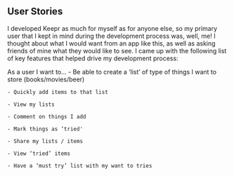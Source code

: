 ## User Stories

I developed Keepr as much for myself as for anyone else, so my primary user that I kept in mind during the development process was, well, me! I thought about what I would want from an app like this, as well as asking friends of mine what they would like to see.  I came up with the following list of key features that helped drive my development process:

As a user I want to...
    - Be able to create a ‘list’ of type of things I want to store (books/movies/beer)

    - Quickly add items to that list

    - View my lists

    - Comment on things I add

    - Mark things as ‘tried'

    - Share my lists / items

    - View ‘tried’ items

    - Have a ‘must try’ list with my want to tries
